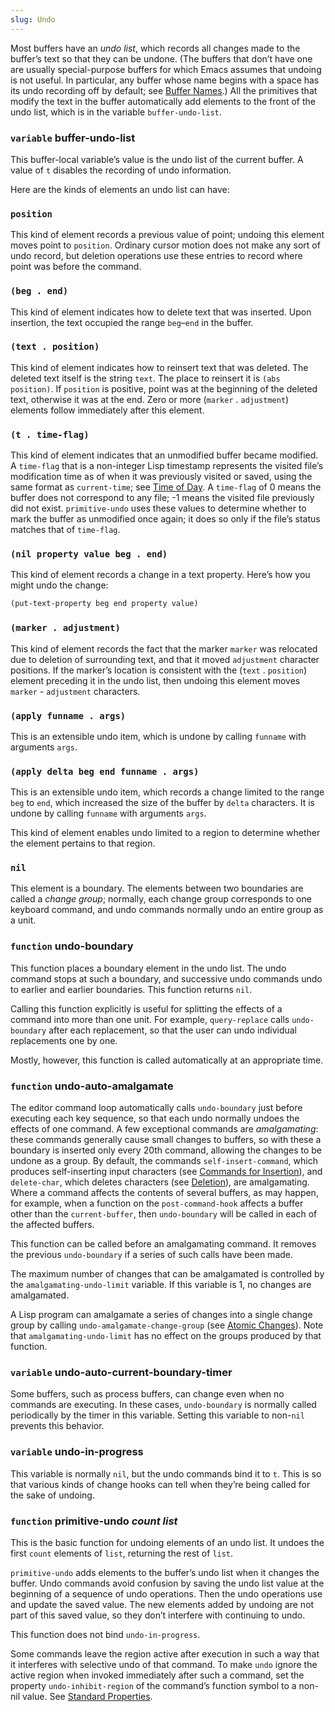 ```yaml
---
slug: Undo
---
```


Most buffers have an *undo list*, which records all changes made to the buffer’s text so that they can be undone. (The buffers that don’t have one are usually special-purpose buffers for which Emacs assumes that undoing is not useful. In particular, any buffer whose name begins with a space has its undo recording off by default; see [Buffer Names](/docs/elisp/Buffer-Names).) All the primitives that modify the text in the buffer automatically add elements to the front of the undo list, which is in the variable `buffer-undo-list`.

### <span className="tag variable">`variable`</span> **buffer-undo-list**

This buffer-local variable’s value is the undo list of the current buffer. A value of `t` disables the recording of undo information.

Here are the kinds of elements an undo list can have:

### `position`

This kind of element records a previous value of point; undoing this element moves point to `position`. Ordinary cursor motion does not make any sort of undo record, but deletion operations use these entries to record where point was before the command.

### `(beg . end)`

This kind of element indicates how to delete text that was inserted. Upon insertion, the text occupied the range `beg`–`end` in the buffer.

### `(text . position)`

This kind of element indicates how to reinsert text that was deleted. The deleted text itself is the string `text`. The place to reinsert it is `(abs position)`. If `position` is positive, point was at the beginning of the deleted text, otherwise it was at the end. Zero or more (`marker` . `adjustment`) elements follow immediately after this element.

### `(t . time-flag)`

This kind of element indicates that an unmodified buffer became modified. A `time-flag` that is a non-integer Lisp timestamp represents the visited file’s modification time as of when it was previously visited or saved, using the same format as `current-time`; see [Time of Day](/docs/elisp/Time-of-Day). A `time-flag` of 0 means the buffer does not correspond to any file; -1 means the visited file previously did not exist. `primitive-undo` uses these values to determine whether to mark the buffer as unmodified once again; it does so only if the file’s status matches that of `time-flag`.

### `(nil property value beg . end)`

This kind of element records a change in a text property. Here’s how you might undo the change:

```lisp
(put-text-property beg end property value)
```

### `(marker . adjustment)`

This kind of element records the fact that the marker `marker` was relocated due to deletion of surrounding text, and that it moved `adjustment` character positions. If the marker’s location is consistent with the (`text` . `position`) element preceding it in the undo list, then undoing this element moves `marker` - `adjustment` characters.

### `(apply funname . args)`

This is an extensible undo item, which is undone by calling `funname` with arguments `args`.

### `(apply delta beg end funname . args)`

This is an extensible undo item, which records a change limited to the range `beg` to `end`, which increased the size of the buffer by `delta` characters. It is undone by calling `funname` with arguments `args`.

This kind of element enables undo limited to a region to determine whether the element pertains to that region.

### `nil`

This element is a boundary. The elements between two boundaries are called a *change group*; normally, each change group corresponds to one keyboard command, and undo commands normally undo an entire group as a unit.

### <span className="tag function">`function`</span> **undo-boundary**

This function places a boundary element in the undo list. The undo command stops at such a boundary, and successive undo commands undo to earlier and earlier boundaries. This function returns `nil`.

Calling this function explicitly is useful for splitting the effects of a command into more than one unit. For example, `query-replace` calls `undo-boundary` after each replacement, so that the user can undo individual replacements one by one.

Mostly, however, this function is called automatically at an appropriate time.

### <span className="tag function">`function`</span> **undo-auto-amalgamate**

The editor command loop automatically calls `undo-boundary` just before executing each key sequence, so that each undo normally undoes the effects of one command. A few exceptional commands are *amalgamating*: these commands generally cause small changes to buffers, so with these a boundary is inserted only every 20th command, allowing the changes to be undone as a group. By default, the commands `self-insert-command`, which produces self-inserting input characters (see [Commands for Insertion](/docs/elisp/Commands-for-Insertion)), and `delete-char`, which deletes characters (see [Deletion](/docs/elisp/Deletion)), are amalgamating. Where a command affects the contents of several buffers, as may happen, for example, when a function on the `post-command-hook` affects a buffer other than the `current-buffer`, then `undo-boundary` will be called in each of the affected buffers.

This function can be called before an amalgamating command. It removes the previous `undo-boundary` if a series of such calls have been made.

The maximum number of changes that can be amalgamated is controlled by the `amalgamating-undo-limit` variable. If this variable is 1, no changes are amalgamated.

A Lisp program can amalgamate a series of changes into a single change group by calling `undo-amalgamate-change-group` (see [Atomic Changes](/docs/elisp/Atomic-Changes)). Note that `amalgamating-undo-limit` has no effect on the groups produced by that function.

### <span className="tag variable">`variable`</span> **undo-auto-current-boundary-timer**

Some buffers, such as process buffers, can change even when no commands are executing. In these cases, `undo-boundary` is normally called periodically by the timer in this variable. Setting this variable to non-`nil` prevents this behavior.

### <span className="tag variable">`variable`</span> **undo-in-progress**

This variable is normally `nil`, but the undo commands bind it to `t`. This is so that various kinds of change hooks can tell when they’re being called for the sake of undoing.

### <span className="tag function">`function`</span> **primitive-undo** *count list*

This is the basic function for undoing elements of an undo list. It undoes the first `count` elements of `list`, returning the rest of `list`.

`primitive-undo` adds elements to the buffer’s undo list when it changes the buffer. Undo commands avoid confusion by saving the undo list value at the beginning of a sequence of undo operations. Then the undo operations use and update the saved value. The new elements added by undoing are not part of this saved value, so they don’t interfere with continuing to undo.

This function does not bind `undo-in-progress`.

Some commands leave the region active after execution in such a way that it interferes with selective undo of that command. To make `undo` ignore the active region when invoked immediately after such a command, set the property `undo-inhibit-region` of the command’s function symbol to a non-nil value. See [Standard Properties](/docs/elisp/Standard-Properties).
